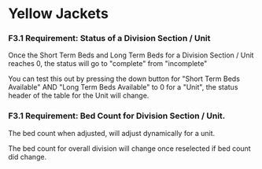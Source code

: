 # Yellow Jackets


### F3.1 Requirement: Status of a Division Section / Unit

Once the Short Term Beds and Long Term Beds for a Division Section / Unit reaches 0, the status will go to "complete" from "incomplete"

You can test this out by pressing the down button for "Short Term Beds Available" AND "Long Term Beds Available" to 0 for a "Unit", the status header of the table for the Unit will change.

### F3.1 Requirement: Bed Count for Division Section / Unit.

The bed count when adjusted, will adjust dynamically for a unit.

The bed count for overall division will change once reselected if bed count did change.